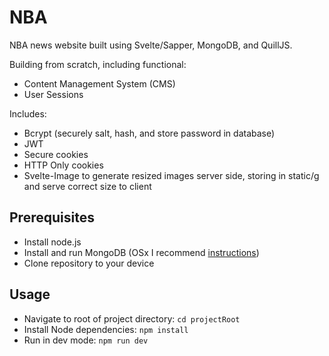 # NBA

NBA news website built using Svelte/Sapper, MongoDB, and QuillJS.

Building from scratch, including functional:

* Content Management System (CMS)
* User Sessions

Includes:

* Bcrypt (securely salt, hash, and store password in database)
* JWT
* Secure cookies
* HTTP Only cookies
* Svelte-Image to generate resized images server side, storing in static/g and serve correct size to client

## Prerequisites

* Install node.js
* Install and run MongoDB (OSx I recommend [instructions](https://zellwk.com/blog/install-mongodb/))
* Clone repository to your device

## Usage

* Navigate to root of project directory:
`cd projectRoot`
* Install Node dependencies:
`npm install` 
* Run in dev mode:
`npm run dev`
